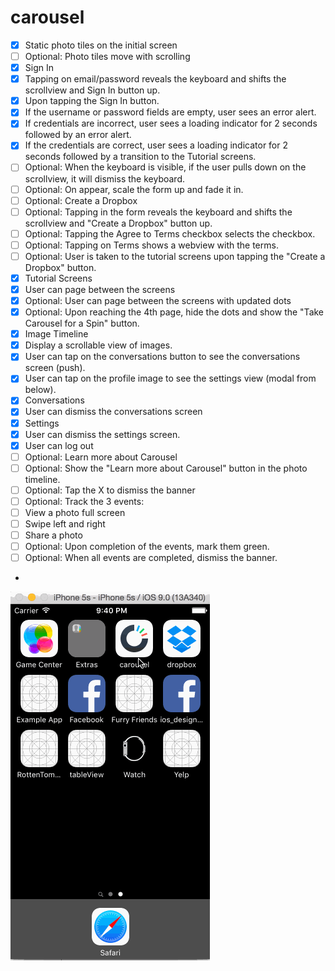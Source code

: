 # carousel

- [X] Static photo tiles on the initial screen
- [ ] Optional: Photo tiles move with scrolling
- [X] Sign In
- [X] Tapping on email/password reveals the keyboard and shifts the scrollview and Sign In button up.
- [X] Upon tapping the Sign In button.
- [X] If the username or password fields are empty, user sees an error alert.
- [X] If credentials are incorrect, user sees a loading indicator for 2 seconds followed by an error alert.
- [X] If the credentials are correct, user sees a loading indicator for 2 seconds followed by a transition to the Tutorial screens.
- [ ] Optional: When the keyboard is visible, if the user pulls down on the scrollview, it will dismiss the keyboard.
- [ ] Optional: On appear, scale the form up and fade it in.
- [ ] Optional: Create a Dropbox
- [ ] Optional: Tapping in the form reveals the keyboard and shifts the scrollview and "Create a Dropbox" button up.
- [ ] Optional: Tapping the Agree to Terms checkbox selects the checkbox.
- [ ] Optional: Tapping on Terms shows a webview with the terms.
- [ ] Optional: User is taken to the tutorial screens upon tapping the "Create a Dropbox" button.
- [X] Tutorial Screens
- [X] User can page between the screens
- [X] Optional: User can page between the screens with updated dots
- [X] Optional: Upon reaching the 4th page, hide the dots and show the "Take Carousel for a Spin" button.
- [X] Image Timeline
- [X] Display a scrollable view of images.
- [X] User can tap on the conversations button to see the conversations screen (push).
- [X] User can tap on the profile image to see the settings view (modal from below).
- [X] Conversations
- [X] User can dismiss the conversations screen
- [X] Settings
- [X] User can dismiss the settings screen.
- [X] User can log out
- [ ] Optional: Learn more about Carousel
- [ ] Optional: Show the "Learn more about Carousel" button in the photo timeline.
- [ ] Optional: Tap the X to dismiss the banner
- [ ] Optional: Track the 3 events:
- [ ] View a photo full screen
- [ ] Swipe left and right
- [ ] Share a photo
- [ ] Optional: Upon completion of the events, mark them green.
- [ ] Optional: When all events are completed, dismiss the banner.
- 
![Video Walkthrough](carousel.gif)
